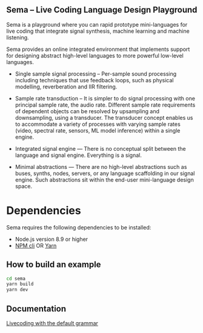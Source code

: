## Sema – Live Coding Language Design Playground ##

Sema is a playground where you can rapid prototype mini-languages for live coding that integrate signal synthesis, machine learning and machine listening. 

Sema provides an online integrated environment that implements support for designing abstract high-level languages to more powerful low-level languages.

* Single sample signal processing – Per-sample sound processing including techniques that use feedback loops, such as physical modelling, reverberation and IIR filtering.

* Sample rate transduction – It is simpler to do signal processing with one principal sample rate, the audio rate. Different sample rate requirements of dependent objects can be resolved by upsampling and downsampling, using a transducer. The transducer concept enables us to accommodate a variety of processes with varying sample rates (video, spectral rate, sensors, ML model inference) within a single engine.

* Integrated signal engine — There is no conceptual split between the language and signal engine. Everything is a signal.

* Minimal abstractions — There are no high-level abstractions such as buses, synths, nodes, servers, or any language scaffolding in our signal engine. Such abstractions sit within the end-user mini-language design space.

# Dependencies

Sema requires the following dependencies to be installed:

 - Node.js version 8.9 or higher
 - [NPM cli](https://docs.npmjs.com/cli/npm) OR [Yarn](https://yarnpkg.com/en/)

## How to build an example

```sh
cd sema
yarn build
yarn dev
```

## Documentation

[Livecoding with the default grammar](doc/LiveCodingAPI_defaultGrammar.md)
